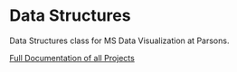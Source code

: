 # Data Structures
Data Structures class for MS Data Visualization at Parsons.

[Full Documentation of all Projects](https://github.com/isabelstoddart/data-structures/tree/master/final)
